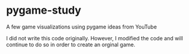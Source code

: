 # pygame-study
A few game visualizations using pygame ideas from YouTube

I did not write this code originally. However, I modified the code and will continue to do so in order to create an orginal game.
